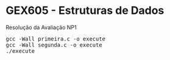 # GEX605 - Estruturas de Dados
Resolução da Avaliação NP1

<pre>
gcc -Wall primeira.c -o execute
gcc -Wall segunda.c -o execute
./execute
</pre>
